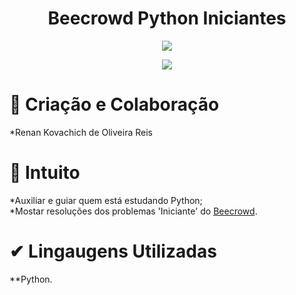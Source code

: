 <h1 align="center"> Beecrowd Python Iniciantes </h1>

<p align="center">
  <img src="http://img.shields.io/static/v1?label=STATUS&message=EM%20DESENVOLVIMENTO&color=GREEN&style=for-the-badge">
 </p>

<p align="center">
  <img src="https://img.shields.io/github/stars/renankovachich?style=social">
 </p>

# 📱 Criação e Colaboração

*Renan Kovachich de Oliveira Reis

# 🤠 Intuito

*Auxiliar e guiar quem está estudando Python;
<br>
*Mostar resoluções dos problemas 'Iniciante' do <a href="https://www.beecrowd.com.br/judge/pt/">Beecrowd</a>.

# ✔ Lingaugens Utilizadas

**Python.
